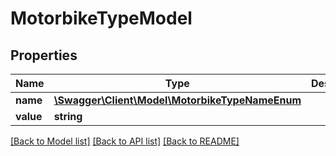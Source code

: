 # MotorbikeTypeModel

## Properties
Name | Type | Description | Notes
------------ | ------------- | ------------- | -------------
**name** | [**\Swagger\Client\Model\MotorbikeTypeNameEnum**](MotorbikeTypeNameEnum.md) |  | 
**value** | **string** |  | 

[[Back to Model list]](../../README.md#documentation-for-models) [[Back to API list]](../../README.md#documentation-for-api-endpoints) [[Back to README]](../../README.md)

